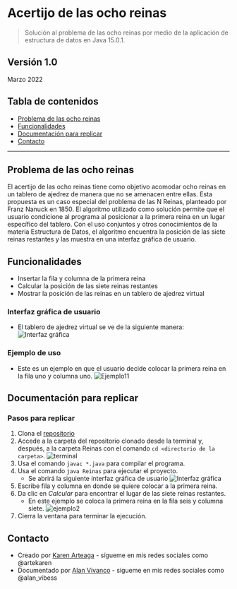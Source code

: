 # Acertijo de las ocho reinas
> Solución al problema de las ocho reinas por medio de la aplicación de estructura de datos en Java 15.0.1.

Versión 1.0
---
Marzo 2022

## Tabla de contenidos
* [Problema de las ocho reinas](#info)
* [Funcionalidades](#func)
* [Documentación para replicar](#docum)
* [Contacto](#contacto)
---


## Problema de las ocho reinas <a name="info"></a> 
El acertijo de las ocho reinas tiene como objetivo acomodar ocho reinas en un tablero de ajedrez de manera que no se amenacen entre ellas. Esta propuesta es un caso especial del problema de las N Reinas, planteado por Franz Nanuck en 1850. El algoritmo utilizado como solución permite que el usuario condicione al programa al posicionar a la primera reina en un lugar específico del tablero. Con el uso conjuntos y otros conocimientos de la materia Estructura de Datos, el algoritmo encuentra la posición de las siete reinas restantes y las muestra en una interfaz gráfica de usuario.  


## Funcionalidades <a name="func"></a> 
- Insertar la fila y columna de la primera reina
- Calcular la posición de las siete reinas restantes
- Mostrar la posición de las reinas en un tablero de ajedrez virtual
 
 ### Interfaz gráfica de usuario
 - El tablero de ajedrez virtual se ve de la siguiente manera: 
  ![Interfaz gráfica](https://user-images.githubusercontent.com/69361149/159027992-f6fef4bf-f1aa-4bb5-8d1c-c42240d661b6.png)
  
  ### Ejemplo de uso
 - Este es un ejemplo en que el usuario decide colocar la primera reina en la fila uno y columna uno. 
  ![Ejemplo11](https://user-images.githubusercontent.com/69361149/159029310-737f13ee-d5ad-4f32-b3ac-81b718e38db1.png)


## Documentación para replicar <a name="docum"></a> 

  ### Pasos para replicar
  1. Clona el [repositorio](https://github.com/KarenArteaga/Acertijo-8-Reinas.git)
  2. Accede a la carpeta del repositorio clonado desde la terminal y, después, a la carpeta Reinas con el comando `cd <directorio de la carpeta>`.
  ![terminal](https://user-images.githubusercontent.com/69361149/159034049-677c6056-b65f-4cc5-af90-9e221ced7051.png)
  3. Usa el comando `javac *.java` para compilar el programa.
  4. Usa el comando `java Reinas` para ejecutar el proyecto.
     - Se abrirá la siguiente interfaz gráfica de usuario
    ![Interfaz gráfica](https://user-images.githubusercontent.com/69361149/159027992-f6fef4bf-f1aa-4bb5-8d1c-c42240d661b6.png)
  5. Escribe fila y columna en donde se quiere colocar a la primera reina.
  6. Da clic en *Calcular* para encontrar el lugar de las siete reinas restantes.
     - En este ejemplo se coloca la primera reina en la fila seis y columna siete.
    ![ejemplo2](https://user-images.githubusercontent.com/69361149/159036509-9775a6cb-a35e-49d5-b1d1-5935516ca825.png)
  7. Cierra la ventana para terminar la ejecución.


## Contacto
* Creado por [Karen Arteaga](https://github.com/KarenArteaga) - sígueme en mis redes sociales como @artekaren
* Documentado por [Alan Vivanco]() - sígueme en mis redes sociales como @alan_vibess

